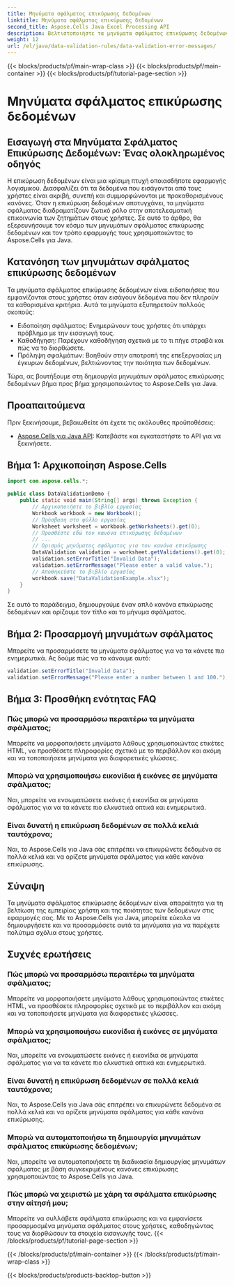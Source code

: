 ```yaml
---
title: Μηνύματα σφάλματος επικύρωσης δεδομένων
linktitle: Μηνύματα σφάλματος επικύρωσης δεδομένων
second_title: Aspose.Cells Java Excel Processing API
description: Βελτιστοποιήστε τα μηνύματα σφάλματος επικύρωσης δεδομένων με το Aspose.Cells για Java. Μάθετε να δημιουργείτε, να προσαρμόζετε και να βελτιώνετε την εμπειρία χρήστη.
weight: 12
url: /el/java/data-validation-rules/data-validation-error-messages/
---
```


{{< blocks/products/pf/main-wrap-class >}}
{{< blocks/products/pf/main-container >}}
{{< blocks/products/pf/tutorial-page-section >}}

# Μηνύματα σφάλματος επικύρωσης δεδομένων


## Εισαγωγή στα Μηνύματα Σφάλματος Επικύρωσης Δεδομένων: Ένας ολοκληρωμένος οδηγός

Η επικύρωση δεδομένων είναι μια κρίσιμη πτυχή οποιασδήποτε εφαρμογής λογισμικού. Διασφαλίζει ότι τα δεδομένα που εισάγονται από τους χρήστες είναι ακριβή, συνεπή και συμμορφώνονται με προκαθορισμένους κανόνες. Όταν η επικύρωση δεδομένων αποτυγχάνει, τα μηνύματα σφάλματος διαδραματίζουν ζωτικό ρόλο στην αποτελεσματική επικοινωνία των ζητημάτων στους χρήστες. Σε αυτό το άρθρο, θα εξερευνήσουμε τον κόσμο των μηνυμάτων σφάλματος επικύρωσης δεδομένων και τον τρόπο εφαρμογής τους χρησιμοποιώντας το Aspose.Cells για Java.

## Κατανόηση των μηνυμάτων σφάλματος επικύρωσης δεδομένων

Τα μηνύματα σφάλματος επικύρωσης δεδομένων είναι ειδοποιήσεις που εμφανίζονται στους χρήστες όταν εισάγουν δεδομένα που δεν πληρούν τα καθορισμένα κριτήρια. Αυτά τα μηνύματα εξυπηρετούν πολλούς σκοπούς:

- Ειδοποίηση σφάλματος: Ενημερώνουν τους χρήστες ότι υπάρχει πρόβλημα με την εισαγωγή τους.
- Καθοδήγηση: Παρέχουν καθοδήγηση σχετικά με το τι πήγε στραβά και πώς να το διορθώσετε.
- Πρόληψη σφαλμάτων: Βοηθούν στην αποτροπή της επεξεργασίας μη έγκυρων δεδομένων, βελτιώνοντας την ποιότητα των δεδομένων.

Τώρα, ας βουτήξουμε στη δημιουργία μηνυμάτων σφάλματος επικύρωσης δεδομένων βήμα προς βήμα χρησιμοποιώντας το Aspose.Cells για Java.

## Προαπαιτούμενα

Πριν ξεκινήσουμε, βεβαιωθείτε ότι έχετε τις ακόλουθες προϋποθέσεις:

- [Aspose.Cells για Java API](https://releases.aspose.com/cells/java/): Κατεβάστε και εγκαταστήστε το API για να ξεκινήσετε.

## Βήμα 1: Αρχικοποίηση Aspose.Cells

```java
import com.aspose.cells.*;

public class DataValidationDemo {
    public static void main(String[] args) throws Exception {
        // Αρχικοποιήστε το βιβλίο εργασίας
        Workbook workbook = new Workbook();
        // Πρόσβαση στο φύλλο εργασίας
        Worksheet worksheet = workbook.getWorksheets().get(0);
        // Προσθέστε εδώ τον κανόνα επικύρωσης δεδομένων
        // ...
        // Ορισμός μηνύματος σφάλματος για τον κανόνα επικύρωσης
        DataValidation validation = worksheet.getValidations().get(0);
        validation.setErrorTitle("Invalid Data");
        validation.setErrorMessage("Please enter a valid value.");
        // Αποθηκεύστε το βιβλίο εργασίας
        workbook.save("DataValidationExample.xlsx");
    }
}
```

Σε αυτό το παράδειγμα, δημιουργούμε έναν απλό κανόνα επικύρωσης δεδομένων και ορίζουμε τον τίτλο και το μήνυμα σφάλματος.

## Βήμα 2: Προσαρμογή μηνυμάτων σφάλματος

Μπορείτε να προσαρμόσετε τα μηνύματα σφάλματος για να τα κάνετε πιο ενημερωτικά. Ας δούμε πώς να το κάνουμε αυτό:

```java
validation.setErrorTitle("Invalid Data");
validation.setErrorMessage("Please enter a number between 1 and 100.");
```

## Βήμα 3: Προσθήκη ενότητας FAQ

### Πώς μπορώ να προσαρμόσω περαιτέρω τα μηνύματα σφάλματος;

Μπορείτε να μορφοποιήσετε μηνύματα λάθους χρησιμοποιώντας ετικέτες HTML, να προσθέσετε πληροφορίες σχετικά με το περιβάλλον και ακόμη και να τοποποιήσετε μηνύματα για διαφορετικές γλώσσες.

### Μπορώ να χρησιμοποιήσω εικονίδια ή εικόνες σε μηνύματα σφάλματος;

Ναι, μπορείτε να ενσωματώσετε εικόνες ή εικονίδια σε μηνύματα σφάλματος για να τα κάνετε πιο ελκυστικά οπτικά και ενημερωτικά.

### Είναι δυνατή η επικύρωση δεδομένων σε πολλά κελιά ταυτόχρονα;

Ναι, το Aspose.Cells για Java σάς επιτρέπει να επικυρώνετε δεδομένα σε πολλά κελιά και να ορίζετε μηνύματα σφάλματος για κάθε κανόνα επικύρωσης.

## Σύναψη

Τα μηνύματα σφάλματος επικύρωσης δεδομένων είναι απαραίτητα για τη βελτίωση της εμπειρίας χρήστη και της ποιότητας των δεδομένων στις εφαρμογές σας. Με το Aspose.Cells για Java, μπορείτε εύκολα να δημιουργήσετε και να προσαρμόσετε αυτά τα μηνύματα για να παρέχετε πολύτιμα σχόλια στους χρήστες.

## Συχνές ερωτήσεις

### Πώς μπορώ να προσαρμόσω περαιτέρω τα μηνύματα σφάλματος;

Μπορείτε να μορφοποιήσετε μηνύματα λάθους χρησιμοποιώντας ετικέτες HTML, να προσθέσετε πληροφορίες σχετικά με το περιβάλλον και ακόμη και να τοποποιήσετε μηνύματα για διαφορετικές γλώσσες.

### Μπορώ να χρησιμοποιήσω εικονίδια ή εικόνες σε μηνύματα σφάλματος;

Ναι, μπορείτε να ενσωματώσετε εικόνες ή εικονίδια σε μηνύματα σφάλματος για να τα κάνετε πιο ελκυστικά οπτικά και ενημερωτικά.

### Είναι δυνατή η επικύρωση δεδομένων σε πολλά κελιά ταυτόχρονα;

Ναι, το Aspose.Cells για Java σάς επιτρέπει να επικυρώνετε δεδομένα σε πολλά κελιά και να ορίζετε μηνύματα σφάλματος για κάθε κανόνα επικύρωσης.

### Μπορώ να αυτοματοποιήσω τη δημιουργία μηνυμάτων σφάλματος επικύρωσης δεδομένων;

Ναι, μπορείτε να αυτοματοποιήσετε τη διαδικασία δημιουργίας μηνυμάτων σφάλματος με βάση συγκεκριμένους κανόνες επικύρωσης χρησιμοποιώντας το Aspose.Cells για Java.

### Πώς μπορώ να χειριστώ με χάρη τα σφάλματα επικύρωσης στην αίτησή μου;

Μπορείτε να συλλάβετε σφάλματα επικύρωσης και να εμφανίσετε προσαρμοσμένα μηνύματα σφάλματος στους χρήστες, καθοδηγώντας τους να διορθώσουν τα στοιχεία εισαγωγής τους.
{{< /blocks/products/pf/tutorial-page-section >}}

{{< /blocks/products/pf/main-container >}}
{{< /blocks/products/pf/main-wrap-class >}}

{{< blocks/products/products-backtop-button >}}
